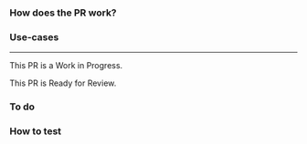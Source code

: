 <!-- Add compact, short information about your PR for easier understanding, like the objective of the PR -->

### How does the PR work?
<!-- Elaborate on the changes, if applicable, or delete this heading -->

### Use-cases
<!-- Which use cases does this PR serve? Delete this heading if the PR does not implement new features -->

****

<!-- Add "closes #<issue number>" or "fixes #<issue number>" if this PR resolves any reported issue(s) -->

This PR is a Work in Progress.

This PR is Ready for Review.
<!-- ^ Delete any one -->

### To do

<!-- If this PR is WIP, list the things that should be finished before the PR is ready for review -->

### How to test

<!-- Add example code or instructions to help reviewers and interested people test the PR -->
